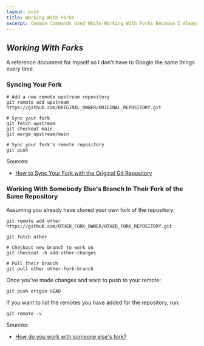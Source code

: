 ```yaml
---
layout: post
title: Working With Forks
excerpt: Common Commands Used While Working With Forks Because I Always Forget
---
```


## _Working With Forks_

A reference document for myself so I don't have to Google the same things every time. 

### Syncing Your Fork

```
# Add a new remote upstream repository
git remote add upstream https://github.com/ORIGINAL_OWNER/ORIGINAL_REPOSITORY.git

# Sync your fork
git fetch upstream
git checkout main
git merge upstream/main

# Sync your fork's remote repository
git push

```

Sources:
* [How to Sync Your Fork with the Original Git Repository](https://www.freecodecamp.org/news/how-to-sync-your-fork-with-the-original-git-repository/)

### Working With Somebody Else's Branch In Their Fork of the Same Repository

Assuming you already have cloned your own fork of the repository:
```
git remote add other https://github.com/OTHER_FORK_OWNER/OTHER_FORK_REPOSITORY.git

git fetch other

# Checkout new branch to work on
git checkout -b add-other-changes

# Pull their branch 
git pull other other-fork-branch
```

Once you've made changes and want to push to your remote:
```
git push origin HEAD
``` 

If you want to list the remotes you have added for the repository, run:
```
git remote -v
```

Sources:
* [How do you work with someone else's fork?](https://dev.to/davidmaceachern/how-do-you-work-with-someone-else-s-fork-5fd7#:~:text=How%20do%20you%20work%20with%20someone%20else%27s%20fork%3F,Make%20some%20changes%20then%20push%20to%20Github%20)

